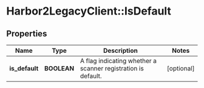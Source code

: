 # Harbor2LegacyClient::IsDefault

## Properties
Name | Type | Description | Notes
------------ | ------------- | ------------- | -------------
**is_default** | **BOOLEAN** | A flag indicating whether a scanner registration is default. | [optional] 


